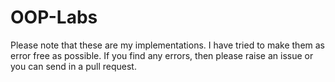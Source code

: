 # OOP-Labs
Please note that these are my implementations. I have tried to make them as error free as possible. If you find any errors, then please raise an issue or you can send in a pull request.
